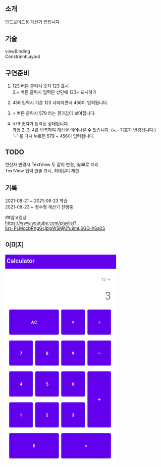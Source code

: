 ## 소개
안드로이드용 계산기 앱입니다.  

## 기술
viewBinding  
ConstraintLayout
  
## 구연준비     
1. 123 버튼 클릭시 숫자 123 표시   
2.+ 버튼 클릭시 입력단 상단에 123+ 표시하기  
3. 456 입력시 기존 123 사라지면서 456이 입력됩니다.   
4. = 버튼 클릭시 579 라는 결과값이 보여집니다.  
  
5. 579 숫자가 입력된 상태입니다.  
과정 2, 3, 4를 반복하여 계산을 이어나갈 수 있습니다. (+,- 기호가 변경됩니다.)   
'=' 를 다시 누르면 579 + 456이 입력됩니다.  

## TODO
연산자 변경시 TextView 도 같이 변경, Split로 처리  
TextView 입력 한줄 표시, 최대길이 제한  
  
## 기록  
2021-08-21 ~ 2021-08-23 학습  
2021-08-23 ~ 정수형 계산기 진행중  

##참고영상  
https://www.youtube.com/playlist?list=PLMocbRXgGcjblqWSMjUfu9mL6GQ-X6a0S  

## 이미지  
![](https://github.com/hj3437/study-android-calculator/blob/master/captures/main2.png?raw=true)
  
